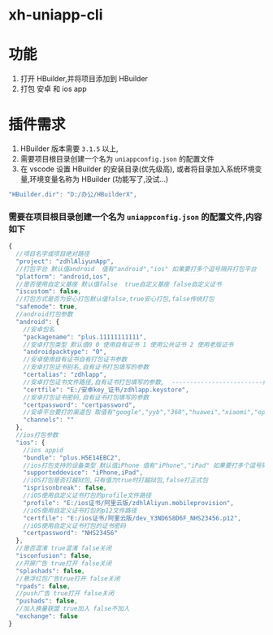 # xh-uniapp-cli

# 功能

1. 打开 HBuilder,并将项目添加到 HBuilder
2. 打包 安卓 和 ios app

# 插件需求

1. HBuilder 版本需要 `3.1.5` 以上,
2. 需要项目根目录创建一个名为 `uniappconfig.json` 的配置文件
3. 在 vscode 设置 HBuilder 的安装目录(优先级高), 或者将目录加入系统环境变量,环境变量名称为 HBuilder (功能写了,没试...)

```js
"HBuilder.dir": "D:/办公/HBuilderX",
```

### 需要在项目根目录创建一个名为 `uniappconfig.json` 的配置文件,内容如下

```js
{
  //项目名字或项目绝对路径
  "project": "zdhlAliyunApp",
  //打包平台 默认值android  值有"android","ios" 如果要打多个逗号隔开打包平台
  "platform": "android,ios",
  //是否使用自定义基座 默认值false  true自定义基座 false自定义证书
  "iscustom": false,
  //打包方式是否为安心打包默认值false,true安心打包,false传统打包
  "safemode": true,
  //android打包参数
  "android": {
    //安卓包名
    "packagename": "plus.11111111111",
    //安卓打包类型 默认值0 0 使用自有证书 1 使用公共证书 2 使用老版证书
    "androidpacktype": "0",
    //安卓使用自有证书自有打包证书参数
    //安卓打包证书别名,自有证书打包填写的参数
    "certalias": "zdhlapp",
    //安卓打包证书文件路径,自有证书打包填写的参数,  -------------------------绝对路径------------------
    "certfile": "E:/安卓key_证书/zdhlapp.keystore",
    //安卓打包证书密码,自有证书打包填写的参数
    "certpassword": "certpassword",
    //安卓平台要打的渠道包 取值有"google","yyb","360","huawei","xiaomi","oppo","vivo"，如果要打多个逗号隔开
    "channels": ""
  },
  //ios打包参数
  "ios": {
    //ios appid
    "bundle": "plus.H5E14EBC2",
    //ios打包支持的设备类型 默认值iPhone 值有"iPhone","iPad" 如果要打多个逗号隔开打包平台
    "supporteddevice": "iPhone,iPad",
    //iOS打包是否打越狱包,只有值为true时打越狱包,false打正式包
    "isprisonbreak": false,
    //iOS使用自定义证书打包的profile文件路径
    "profile": "E:/ios证书/阿里云版/zdhlAliyun.mobileprovision",
    //iOS使用自定义证书打包的p12文件路径
    "certfile": "E:/ios证书/阿里云版/dev_Y3ND6S8D6F_NHS23456.p12",
    //iOS使用自定义证书打包的证书密码
    "certpassword": "NHS23456"
  },
  //是否混淆 true混淆 false关闭
  "isconfusion": false,
  //开屏广告 true打开 false关闭
  "splashads": false,
  //悬浮红包广告true打开 false关闭
  "rpads": false,
  //push广告 true打开 false关闭
  "pushads": false,
  //加入换量联盟 true加入 false不加入
  "exchange": false
}

```
